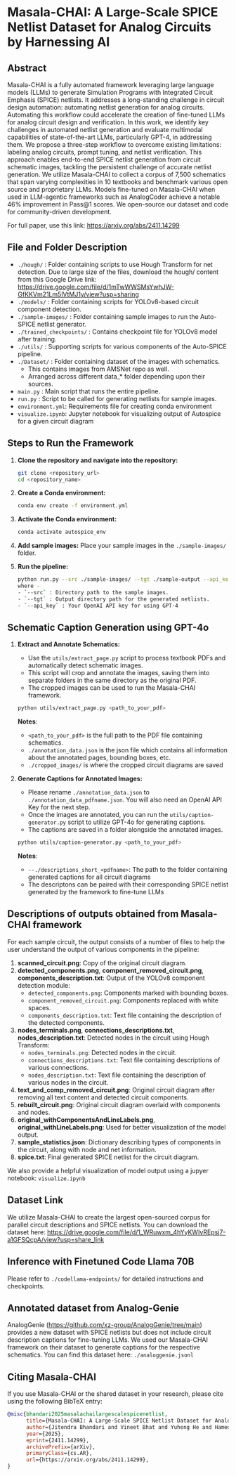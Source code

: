 # Masala-CHAI: A Large-Scale SPICE Netlist Dataset for Analog Circuits by Harnessing AI

## Abstract
Masala-CHAI is a fully automated framework leveraging large language models (LLMs) to generate Simulation Programs with Integrated Circuit Emphasis (SPICE) netlists. It addresses a long-standing challenge in circuit design automation: automating netlist generation for analog circuits. Automating this workflow could accelerate the creation of fine-tuned LLMs for analog circuit design and verification. In this work, we identify key challenges in automated netlist generation and evaluate multimodal capabilities of state-of-the-art LLMs, particularly GPT-4, in addressing them. We propose a three-step workflow to overcome existing limitations: labeling analog circuits, prompt tuning, and netlist verification. This approach enables end-to-end SPICE netlist generation from circuit schematic images, tackling the persistent challenge of accurate netlist generation. We utilize Masala-CHAI to collect a corpus of 7,500 schematics that span varying complexities in 10 textbooks and benchmark various open source and proprietary LLMs. Models fine-tuned on Masala-CHAI when used in LLM-agentic frameworks such as AnalogCoder achieve a notable 46% improvement in Pass@1 scores. We open-source our dataset and code for community-driven development.

For full paper, use this link: https://arxiv.org/abs/2411.14299

## File and Folder Description

- `./hough/` : Folder containing scripts to use Hough Transform for net detection. Due to large size of the files, download the hough/ content from this Google Drive link: https://drive.google.com/file/d/1mTwWWSMsYwhJW-GfKKVm21Lm5lVtMJ1y/view?usp=sharing
- `./models/` : Folder containing scripts for YOLOv8-based circuit component detection.
- `./sample-images/` : Folder containing sample images to run the Auto-SPICE netlist generator.
- `./trained_checkpoints/` : Contains checkpoint file for YOLOv8 model after training.
- `./utils/` : Supporting scripts for various components of the Auto-SPICE pipeline.
- `./Dataset/` : Folder containing dataset of the images with schematics.
     - This contains images from AMSNet repo as well.
     - Arranged across different data_* folder depending upon their sources.
- `main.py` : Main script that runs the entire pipeline.
- `run.py` : Script to be called for generating netlists for sample images.
- `environment.yml`: Requirements file for creating conda environment
- `visualize.ipynb`: Jupyter notebook for visualizing output of Autospice for a given circuit diagram

## Steps to Run the Framework

1. **Clone the repository and navigate into the repository:**

   ```bash
   git clone <repository_url>
   cd <repository_name>
2. **Create a Conda environment:**

   ```bash
   conda env create -f environment.yml
3. **Activate the Conda environment:**
	```bash
   conda activate autospice_env
4. **Add sample images:**
	Place your sample images in the `./sample-images/` folder.
5. **Run the pipeline:**
	```bash
	python run.py --src ./sample-images/ --tgt ./sample-output --api_key <openai_api_key>
	where - 
	- `--src` : Directory path to the sample images.
	- `--tgt` : Output directory path for the generated netlists.
	- `--api_key` : Your OpenAI API key for using GPT-4

## Schematic Caption Generation using GPT-4o

1. **Extract and Annotate Schematics:**
    - Use the `utils/extract_page.py` script to process textbook PDFs and automatically detect schematic images.
    - This script will crop and annotate the images, saving them into separate folders in the same directory as the original PDF.
    - The cropped images can be used to run the Masala-CHAI framework.

    ```bash
    python utils/extract_page.py <path_to_your_pdf> 
    ```
    **Notes**:
    - `<path_to_your_pdf>` is the full path to the PDF file containing schematics.
    - `./annotation_data.json` is the json file which contains all information about the annotated pages, bounding boxes, etc.
    - `./cropped_images/` is where the cropped circuit diagrams are saved

2. **Generate Captions for Annotated Images:**
    - Please rename `./annotation_data.json` to `./annotation_data_pdfname.json`. You will also need an OpenAI API Key for the next step.
    - Once the images are annotated, you can run the `utils/caption-generator.py` script to utilize GPT-4o for generating captions.
    - The captions are saved in a folder alongside the annotated images.

    ```bash
    python utils/caption-generator.py <path_to_your_pdf> 
    ```
    **Notes**:
    - `--./descriptions_short_<pdfname>`: The path to the folder containing generated captions for all circuit diagrams
    - The descriptons can be paired with their corresponding SPICE netlist generated by the framework to fine-tune LLMs


## Descriptions of outputs obtained from Masala-CHAI framework

For each sample circuit, the output consists of a number of files to help the user understand the output of various components in the pipeline:

1. **scanned_circuit.png**: Copy of the original circuit diagram.
2. **detected_components.png**, **component_removed_circuit.png**, **components_description.txt**: Output of the YOLOv8 component detection module:
   - `detected_components.png`: Components marked with bounding boxes.
   - `component_removed_circuit.png`: Components replaced with white spaces.
   - `components_description.txt`: Text file containing the description of the detected components.
3. **nodes_terminals.png**, **connections_descriptions.txt**, **nodes_description.txt**: Detected nodes in the circuit using Hough Transform:
   - `nodes_terminals.png`: Detected nodes in the circuit.
   - `connections_descriptions.txt`: Text file containing descriptions of various connections.
   - `nodes_description.txt`: Text file containing the description of various nodes in the circuit.
4. **text_and_comp_removed_circuit.png**: Original circuit diagram after removing all text content and detected circuit components.
5. **rebuilt_circuit.png**: Original circuit diagram overlaid with components and nodes.
6. **original_withComponentsAndLineLabels.png**, **original_withLineLabels.png**: Used for better visualization of the model output.
7. **sample_statistics.json**: Dictionary describing types of components in the circuit, along with node and net information.
8. **spice.txt**: Final generated SPICE netlist for the circuit diagram.

We also provide a helpful visualization of model output using a jupyer notebook: `visualize.ipynb`

## Dataset Link

We utilize Masala-CHAI to create the largest open-sourced corpus for parallel circuit descriptions and SPICE netlists. You can download the dataset here: https://drive.google.com/file/d/1_WRuwxm_4hYyKWIvREpsj7-a1GFSQcpA/view?usp=share_link

## Inference with Finetuned Code Llama 70B

Please refer to `./codellama-endpoints/` for detailed instructions and checkpoints.

## Annotated dataset from Analog-Genie

AnalogGenie (https://github.com/xz-group/AnalogGenie/tree/main) provides a new dataset with SPICE netlists but does not include circuit description captions for fine-tuning LLMs. We used our Masala-CHAI framework on their dataset to generate captions for the respective schematics. You can find this dataset here: `./analoggenie.jsonl`

## Citing Masala-CHAI

If you use Masala-CHAI or the shared dataset in your research, please cite using the following BibTeX entry:

```bibtex
@misc{bhandari2025masalachailargescalespicenetlist,
      title={Masala-CHAI: A Large-Scale SPICE Netlist Dataset for Analog Circuits by Harnessing AI}, 
      author={Jitendra Bhandari and Vineet Bhat and Yuheng He and Hamed Rahmani and Siddharth Garg and Ramesh Karri},
      year={2025},
      eprint={2411.14299},
      archivePrefix={arXiv},
      primaryClass={cs.AR},
      url={https://arxiv.org/abs/2411.14299}, 
}
